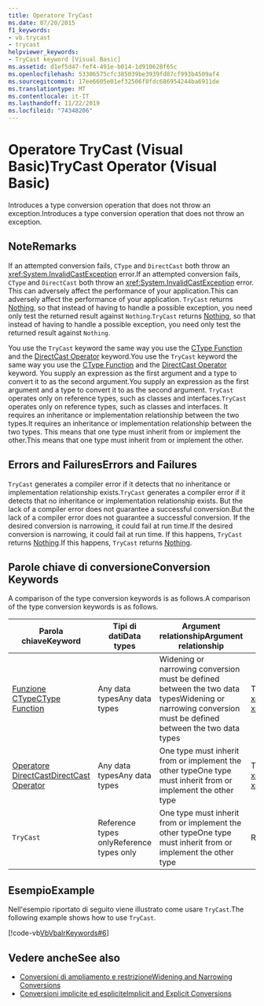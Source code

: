 ```yaml
---
title: Operatore TryCast
ms.date: 07/20/2015
f1_keywords:
- vb.trycast
- trycast
helpviewer_keywords:
- TryCast keyword [Visual Basic]
ms.assetid: d1ef5d47-fef4-491e-b014-1d910628f65c
ms.openlocfilehash: 53306575cfc385039be3939fd87cf993b4509af4
ms.sourcegitcommit: 17ee6605e01ef32506f8fdc686954244ba6911de
ms.translationtype: MT
ms.contentlocale: it-IT
ms.lasthandoff: 11/22/2019
ms.locfileid: "74348206"
---
```

# <a name="trycast-operator-visual-basic"></a><span data-ttu-id="7f73b-102">Operatore TryCast (Visual Basic)</span><span class="sxs-lookup"><span data-stu-id="7f73b-102">TryCast Operator (Visual Basic)</span></span>
<span data-ttu-id="7f73b-103">Introduces a type conversion operation that does not throw an exception.</span><span class="sxs-lookup"><span data-stu-id="7f73b-103">Introduces a type conversion operation that does not throw an exception.</span></span>  
  
## <a name="remarks"></a><span data-ttu-id="7f73b-104">Note</span><span class="sxs-lookup"><span data-stu-id="7f73b-104">Remarks</span></span>  
 <span data-ttu-id="7f73b-105">If an attempted conversion fails, `CType` and `DirectCast` both throw an <xref:System.InvalidCastException> error.</span><span class="sxs-lookup"><span data-stu-id="7f73b-105">If an attempted conversion fails, `CType` and `DirectCast` both throw an <xref:System.InvalidCastException> error.</span></span> <span data-ttu-id="7f73b-106">This can adversely affect the performance of your application.</span><span class="sxs-lookup"><span data-stu-id="7f73b-106">This can adversely affect the performance of your application.</span></span> <span data-ttu-id="7f73b-107">`TryCast` returns [Nothing](../../../visual-basic/language-reference/nothing.md), so that instead of having to handle a possible exception, you need only test the returned result against `Nothing`.</span><span class="sxs-lookup"><span data-stu-id="7f73b-107">`TryCast` returns [Nothing](../../../visual-basic/language-reference/nothing.md), so that instead of having to handle a possible exception, you need only test the returned result against `Nothing`.</span></span>  
  
 <span data-ttu-id="7f73b-108">You use the `TryCast` keyword the same way you use the [CType Function](../../../visual-basic/language-reference/functions/ctype-function.md) and the [DirectCast Operator](../../../visual-basic/language-reference/operators/directcast-operator.md) keyword.</span><span class="sxs-lookup"><span data-stu-id="7f73b-108">You use the `TryCast` keyword the same way you use the [CType Function](../../../visual-basic/language-reference/functions/ctype-function.md) and the [DirectCast Operator](../../../visual-basic/language-reference/operators/directcast-operator.md) keyword.</span></span> <span data-ttu-id="7f73b-109">You supply an expression as the first argument and a type to convert it to as the second argument.</span><span class="sxs-lookup"><span data-stu-id="7f73b-109">You supply an expression as the first argument and a type to convert it to as the second argument.</span></span> <span data-ttu-id="7f73b-110">`TryCast` operates only on reference types, such as classes and interfaces.</span><span class="sxs-lookup"><span data-stu-id="7f73b-110">`TryCast` operates only on reference types, such as classes and interfaces.</span></span> <span data-ttu-id="7f73b-111">It requires an inheritance or implementation relationship between the two types.</span><span class="sxs-lookup"><span data-stu-id="7f73b-111">It requires an inheritance or implementation relationship between the two types.</span></span> <span data-ttu-id="7f73b-112">This means that one type must inherit from or implement the other.</span><span class="sxs-lookup"><span data-stu-id="7f73b-112">This means that one type must inherit from or implement the other.</span></span>  
  
## <a name="errors-and-failures"></a><span data-ttu-id="7f73b-113">Errors and Failures</span><span class="sxs-lookup"><span data-stu-id="7f73b-113">Errors and Failures</span></span>  
 <span data-ttu-id="7f73b-114">`TryCast` generates a compiler error if it detects that no inheritance or implementation relationship exists.</span><span class="sxs-lookup"><span data-stu-id="7f73b-114">`TryCast` generates a compiler error if it detects that no inheritance or implementation relationship exists.</span></span> <span data-ttu-id="7f73b-115">But the lack of a compiler error does not guarantee a successful conversion.</span><span class="sxs-lookup"><span data-stu-id="7f73b-115">But the lack of a compiler error does not guarantee a successful conversion.</span></span> <span data-ttu-id="7f73b-116">If the desired conversion is narrowing, it could fail at run time.</span><span class="sxs-lookup"><span data-stu-id="7f73b-116">If the desired conversion is narrowing, it could fail at run time.</span></span> <span data-ttu-id="7f73b-117">If this happens, `TryCast` returns [Nothing](../../../visual-basic/language-reference/nothing.md).</span><span class="sxs-lookup"><span data-stu-id="7f73b-117">If this happens, `TryCast` returns [Nothing](../../../visual-basic/language-reference/nothing.md).</span></span>  
  
## <a name="conversion-keywords"></a><span data-ttu-id="7f73b-118">Parole chiave di conversione</span><span class="sxs-lookup"><span data-stu-id="7f73b-118">Conversion Keywords</span></span>  
 <span data-ttu-id="7f73b-119">A comparison of the type conversion keywords is as follows.</span><span class="sxs-lookup"><span data-stu-id="7f73b-119">A comparison of the type conversion keywords is as follows.</span></span>  
  
|<span data-ttu-id="7f73b-120">Parola chiave</span><span class="sxs-lookup"><span data-stu-id="7f73b-120">Keyword</span></span>|<span data-ttu-id="7f73b-121">Tipi di dati</span><span class="sxs-lookup"><span data-stu-id="7f73b-121">Data types</span></span>|<span data-ttu-id="7f73b-122">Argument relationship</span><span class="sxs-lookup"><span data-stu-id="7f73b-122">Argument relationship</span></span>|<span data-ttu-id="7f73b-123">Run-time failure</span><span class="sxs-lookup"><span data-stu-id="7f73b-123">Run-time failure</span></span>|  
|---|---|---|---|  
|[<span data-ttu-id="7f73b-124">Funzione CType</span><span class="sxs-lookup"><span data-stu-id="7f73b-124">CType Function</span></span>](../../../visual-basic/language-reference/functions/ctype-function.md)|<span data-ttu-id="7f73b-125">Any data types</span><span class="sxs-lookup"><span data-stu-id="7f73b-125">Any data types</span></span>|<span data-ttu-id="7f73b-126">Widening or narrowing conversion must be defined between the two data types</span><span class="sxs-lookup"><span data-stu-id="7f73b-126">Widening or narrowing conversion must be defined between the two data types</span></span>|<span data-ttu-id="7f73b-127">Throws <xref:System.InvalidCastException></span><span class="sxs-lookup"><span data-stu-id="7f73b-127">Throws <xref:System.InvalidCastException></span></span>|  
|[<span data-ttu-id="7f73b-128">Operatore DirectCast</span><span class="sxs-lookup"><span data-stu-id="7f73b-128">DirectCast Operator</span></span>](../../../visual-basic/language-reference/operators/directcast-operator.md)|<span data-ttu-id="7f73b-129">Any data types</span><span class="sxs-lookup"><span data-stu-id="7f73b-129">Any data types</span></span>|<span data-ttu-id="7f73b-130">One type must inherit from or implement the other type</span><span class="sxs-lookup"><span data-stu-id="7f73b-130">One type must inherit from or implement the other type</span></span>|<span data-ttu-id="7f73b-131">Throws <xref:System.InvalidCastException></span><span class="sxs-lookup"><span data-stu-id="7f73b-131">Throws <xref:System.InvalidCastException></span></span>|  
|`TryCast`|<span data-ttu-id="7f73b-132">Reference types only</span><span class="sxs-lookup"><span data-stu-id="7f73b-132">Reference types only</span></span>|<span data-ttu-id="7f73b-133">One type must inherit from or implement the other type</span><span class="sxs-lookup"><span data-stu-id="7f73b-133">One type must inherit from or implement the other type</span></span>|<span data-ttu-id="7f73b-134">Returns [Nothing](../../../visual-basic/language-reference/nothing.md)</span><span class="sxs-lookup"><span data-stu-id="7f73b-134">Returns [Nothing](../../../visual-basic/language-reference/nothing.md)</span></span>|  
  
## <a name="example"></a><span data-ttu-id="7f73b-135">Esempio</span><span class="sxs-lookup"><span data-stu-id="7f73b-135">Example</span></span>  
 <span data-ttu-id="7f73b-136">Nell'esempio riportato di seguito viene illustrato come usare `TryCast`.</span><span class="sxs-lookup"><span data-stu-id="7f73b-136">The following example shows how to use `TryCast`.</span></span>  
  
 [!code-vb[VbVbalrKeywords#6](~/samples/snippets/visualbasic/VS_Snippets_VBCSharp/VbVbalrKeywords/VB/Class1.vb#6)]  
  
## <a name="see-also"></a><span data-ttu-id="7f73b-137">Vedere anche</span><span class="sxs-lookup"><span data-stu-id="7f73b-137">See also</span></span>

- [<span data-ttu-id="7f73b-138">Conversioni di ampliamento e restrizione</span><span class="sxs-lookup"><span data-stu-id="7f73b-138">Widening and Narrowing Conversions</span></span>](../../../visual-basic/programming-guide/language-features/data-types/widening-and-narrowing-conversions.md)
- [<span data-ttu-id="7f73b-139">Conversioni implicite ed esplicite</span><span class="sxs-lookup"><span data-stu-id="7f73b-139">Implicit and Explicit Conversions</span></span>](../../../visual-basic/programming-guide/language-features/data-types/implicit-and-explicit-conversions.md)
